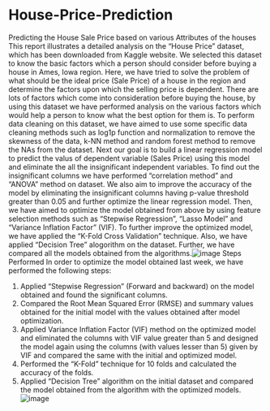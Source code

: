 # House-Price-Prediction
Predicting the House Sale Price based on various Attributes of the houses
This report illustrates a detailed analysis on the “House Price” dataset, which has been downloaded from Kaggle website. We selected this dataset to know the basic factors which a person should consider before buying a house in Ames, Iowa region. Here, we have tried to solve the problem of what should be the ideal price (Sale Price) of a house in the region and determine the factors upon which the selling price is dependent. There are lots of factors which come into consideration before buying the house, by using this dataset we have performed analysis on the various factors which would help a person to know what the best option for them is. To perform data cleaning on this dataset, we have aimed to use some specific data cleaning methods such as log1p function and normalization to remove the skewness of the data, k-NN method and random forest method to remove the NAs from the dataset. Next our goal is to build a linear regression model to predict the valus of dependent variable (Sales Price) using this model and eliminate the all the insignificant independent variables.  To find out the insignificant columns we have performed “correlation method” and “ANOVA” method on dataset. We also aim to improve the accuracy of the model by eliminating the insignificant columns having p-value threshold greater than 0.05 and further optimize the linear regression model. Then, we have aimed to optimize the model obtained from above by using feature selection methods such as “Stepwise Regression”, “Lasso Model” and “Variance Inflation Factor” (VIF). To further improve the optimized model, we have applied the “K-Fold Cross Validation” technique. Also, we have applied “Decision Tree” alogorithm on the dataset. Further, we have compared all the models obtained from the algorithms.![image](https://user-images.githubusercontent.com/73497924/145768680-b3a222aa-ed49-4fb7-83c6-d10d25ce326c.png)
Steps Performed
In order to optimize the model obtained last week, we have performed the following steps:
1.	Applied “Stepwise Regression” (Forward and backward) on the model obtained and found the significant columns.
2.	Compared the Root Mean Squared Error (RMSE) and summary values obtained for the initial model with the values obtained after model optimization.
3.	Applied Variance Inflation Factor (VIF) method on the optimized model and eliminated the columns with VIF value greater than 5 and designed the model again using the columns (with values lesser than 5) given by VIF and compared the same with the initial and optimized model.
4.	Performed the “K-Fold” technique for 10 folds and calculated the accuracy of the folds.
5.	Applied “Decision Tree” algorithm on the initial dataset and compared the model obtained from the algorithm with the optimized models.
![image](https://user-images.githubusercontent.com/73497924/145768707-276c7d0a-ad34-43ac-9ed8-36a5131ef8c7.png)

